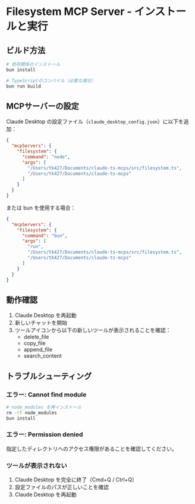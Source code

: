 # Filesystem MCP Server - インストールと実行

## ビルド方法

```bash
# 依存関係のインストール
bun install

# TypeScriptのコンパイル（必要な場合）
bun run build
```

## MCPサーバーの設定

Claude Desktop の設定ファイル（`claude_desktop_config.json`）に以下を追加：

```json
{
  "mcpServers": {
    "filesystem": {
      "command": "node",
      "args": [
        "/Users/tk427/Documents/claude-ts-mcps/src/filesystem.ts",
        "/Users/tk427/Documents/claude-ts-mcps"
      ]
    }
  }
}
```

または bun を使用する場合：

```json
{
  "mcpServers": {
    "filesystem": {
      "command": "bun",
      "args": [
        "run",
        "/Users/tk427/Documents/claude-ts-mcps/src/filesystem.ts",
        "/Users/tk427/Documents/claude-ts-mcps"
      ]
    }
  }
}
```

## 動作確認

1. Claude Desktop を再起動
2. 新しいチャットを開始
3. ツールアイコンから以下の新しいツールが表示されることを確認：
   - delete_file
   - copy_file
   - append_file
   - search_content

## トラブルシューティング

### エラー: Cannot find module

```bash
# node_modules を再インストール
rm -rf node_modules
bun install
```

### エラー: Permission denied

指定したディレクトリへのアクセス権限があることを確認してください。

### ツールが表示されない

1. Claude Desktop を完全に終了（Cmd+Q / Ctrl+Q）
2. 設定ファイルのパスが正しいことを確認
3. Claude Desktop を再起動
